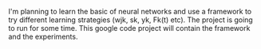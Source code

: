 I'm planning to learn the basic of neural networks and use a framework to try different learning strategies (wjk, sk, yk, Fk(t) etc). The project is going to run for some time. This google code project will contain the framework and the experiments.